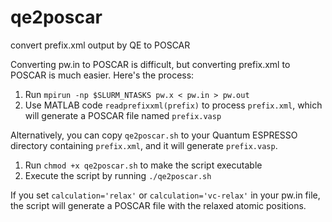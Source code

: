 # qe2poscar
convert prefix.xml output by QE to POSCAR

Converting pw.in to POSCAR is difficult, but converting prefix.xml to POSCAR is much easier. Here's the process:
1. Run `mpirun -np $SLURM_NTASKS pw.x < pw.in > pw.out`
2. Use MATLAB code `readprefixxml(prefix)` to process `prefix.xml`, which will generate a POSCAR file named `prefix.vasp`

Alternatively, you can copy `qe2poscar.sh` to your Quantum ESPRESSO directory containing `prefix.xml`, and it will generate `prefix.vasp`.
1. Run `chmod +x qe2poscar.sh` to make the script executable
2. Execute the script by running `./qe2poscar.sh`

If you set `calculation='relax'` or `calculation='vc-relax'` in your pw.in file, the script will generate a POSCAR file with the relaxed atomic positions.
